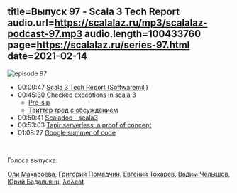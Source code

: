 title=Выпуск 97 - Scala 3 Tech Report
audio.url=https://scalalaz.ru/mp3/scalalaz-podcast-97.mp3
audio.length=100433760
page=https://scalalaz.ru/series-97.html
date=2021-02-14
----
![episode 97](/img/episode97.png)

* 00:00:47 [Scala 3 Tech Report (Softwaremill)](https://softwaremill.com/ebooks/scala-3-tech-report/)
* 00:45:30 Checked exceptions in scala 3
    * [Pre-sip](https://contributors.scala-lang.org/t/pre-sip-checked-exceptions/4044)
    * [Твиттер тред с обсуждением](https://twitter.com/propensive/status/1370479883554541570)
* 00:50:41 [Scaladoc - scala3](https://medium.com/virtuslab/the-future-of-scaladoc-8bf78a4e2988)
* 00:53:03 [Tapir serverless: a proof of concept](https://blog.softwaremill.com/tapir-serverless-a-proof-of-concept-6b8c9de4d396)
* 01:08:27 [Google summer of code](https://github.com/scalacenter/GoogleSummerOfCode2021)

<br/>

Голоса выпуска:

[Оли Махасоева](https://twitter.com/oli_kitty),
[Григорий Помадчин](https://github.com/pomadchin),
[Евгений Токарев](https://twitter.com/strobegen),
[Вадим Челышов](https://github.com/dos65),
[Юрий Бадальянц](https://twitter.com/lmnet89),
[λoλcat](https://twitter.com/katzenstrophe)
